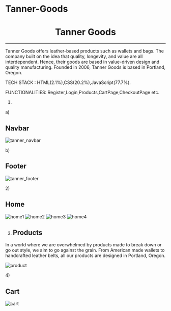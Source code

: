 # Tanner-Goods

<h1 align="center"> Tanner Goods</h1>
<hr/>
Tanner Goods offers leather-based products such as wallets and bags. The company built on the idea that quality, longevity, and value are all interdependent. Hence, their goods are based in value-driven design and quality manufacturing. Founded in 2006, Tanner Goods is based in Portland, Oregon.

TECH STACK : HTML(2.1%),CSS(20.2%),JavaScript(77.7%).

FUNCTIONALITIES: Register,Login,Products,CartPage,CheckoutPage etc.

1)
a)<h2>Navbar</h2>

![tanner_navbar](https://user-images.githubusercontent.com/101567054/187376034-11007fda-e7db-4728-a8df-7e364301b767.png)

b)<h2>Footer</h2>

![tanner_footer](https://user-images.githubusercontent.com/101567054/187376060-d8c2b951-c36f-4040-9d76-367b95a367c6.png)


2)<h2>Home</h2>

![home1](https://user-images.githubusercontent.com/101567054/187376446-eb4bd193-4cda-4f38-bc40-20bed4e36726.png)
![home2](https://user-images.githubusercontent.com/101567054/187376463-acf736e8-be49-4982-8b6d-b9d25ec0a3b8.png)
![home3](https://user-images.githubusercontent.com/101567054/187376552-e343e5d9-aa30-41bf-86d2-1cce70975178.png)
![home4](https://user-images.githubusercontent.com/101567054/187376572-ca546ad5-a4ae-4748-8b22-40d9e02c5722.png)

3) <h2>Products</h2>

In a world where we are overwhelmed by products made to break down or go out style, we aim to go against the grain. From American made wallets to handcrafted leather belts, all our products are designed in Portland, Oregon.

![product](https://user-images.githubusercontent.com/101567054/187377806-bffe0551-49ce-4e7d-b9af-71b45da0805e.png)

4)<h2>Cart</h2>

![cart](https://user-images.githubusercontent.com/101567054/187378026-70a240f9-4764-4b01-b775-40f3439cb08e.png)

